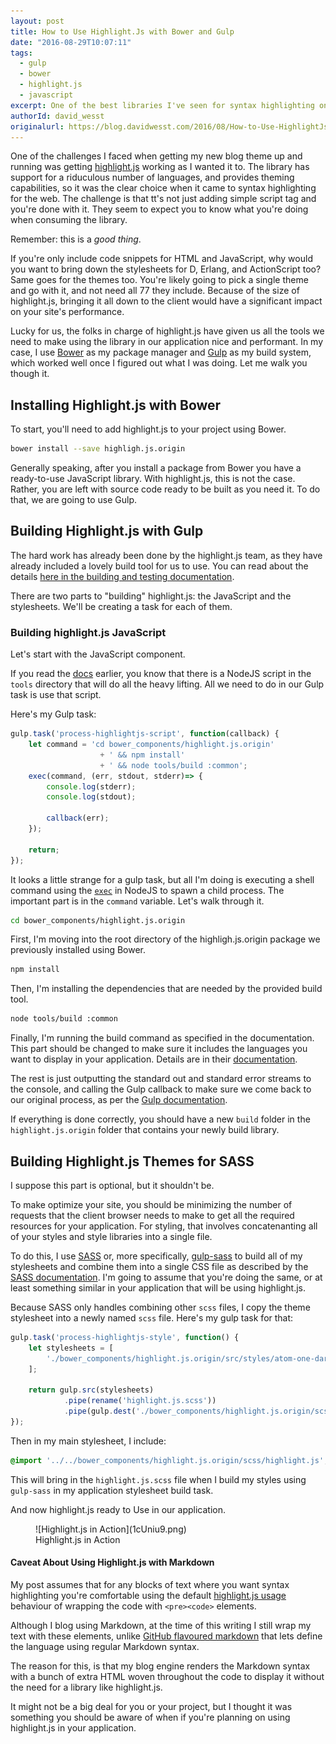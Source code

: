 ```yaml
---
layout: post
title: How to Use Highlight.Js with Bower and Gulp
date: "2016-08-29T10:07:11"
tags:
  - gulp
  - bower
  - highlight.js
  - javascript
excerpt: One of the best libraries I've seen for syntax highlighting on the web is highlight.js, IMHO. The catch to using the library is that it takes a bit more effort to setup than just adding a script tag and being done with it. In this post, I'll walk you through the steps I took to get this up and running with Bower and Gulp.
authorId: david_wesst
originalurl: https://blog.davidwesst.com/2016/08/How-to-Use-HighlightJs-with-Bower-and-Gulp/ 
---
```


One of the challenges I faced when getting my new blog theme up and running was getting [highlight.js](https://highlightjs.org) working as I wanted it to. The library has support for a riduculous number of languages, and provides theming capabilities, so it was the clear choice when it came to syntax highlighting for the web. The challenge is that tt's not just adding simple script tag and you're done with it. They seem to expect you to know what you're doing when consuming the library. 

Remember: this is a _good thing_. 

If you're only include code snippets for HTML and JavaScript, why would you want to bring down the stylesheets for D, Erlang, and ActionScript too? Same goes for the themes too. You're likely going to pick a single theme and go with it, and not need all 77 they include. Because of the size of highlight.js, bringing it all down to the client would have a significant impact on your site's performance.

Lucky for us, the folks in charge of highlight.js have given us all the tools we need to make using the library in our application nice and performant. In my case, I use [Bower](https://bower.io) as my package manager and [Gulp](http://gulpjs.com) as my build system, which worked well once I figured out what I was doing. Let me walk you though it.

## Installing Highlight.js with Bower
To start, you'll need to add highlight.js to your project using Bower.

```bash
bower install --save highligh.js.origin
```

Generally speaking, after you install a package from Bower you have a ready-to-use JavaScript library. With highlight.js, this is not the case. Rather, you are left with source code ready to be built as you need it. To do that, we are going to use Gulp.

## Building Highlight.js with Gulp
The hard work has already been done by the highlight.js team, as they have already included a lovely build tool for us to use. You can read about the details [here in the building and testing documentation](http://highlightjs.readthedocs.io/en/latest/building-testing.html). 

There are two parts to "building" highlight.js: the JavaScript and the stylesheets. We'll be creating a task for each of them.

### Building highlight.js JavaScript
Let's start with the JavaScript component.

If you read the [docs](http://highlightjs.readthedocs.io/en/latest/building-testing.html) earlier, you know that there is a NodeJS script in the `tools` directory that will do all the heavy lifting. All we need to do in our Gulp task is use that script.

Here's my Gulp task:

```javascript
gulp.task('process-highlightjs-script', function(callback) {
    let command = 'cd bower_components/highlight.js.origin'
                    + ' && npm install' 
                    + ' && node tools/build :common';
    exec(command, (err, stdout, stderr)=> {
        console.log(stderr);
        console.log(stdout);

        callback(err);
    });

    return;
});
```

It looks a little strange for a gulp task, but all I'm doing is executing a shell command using the [`exec`](https://nodejs.org/api/child_process.html#child_process_child_process_exec_command_options_callback) in NodeJS to spawn a child process. The important part is in the `command` variable. Let's walk through it.


```bash
cd bower_components/highlight.js.origin
```

First, I'm moving into the root directory of the highligh.js.origin package we previously installed using Bower.

```bash
npm install
```

Then, I'm installing the dependencies that are needed by the provided build tool.

```bash
node tools/build :common
```

Finally, I'm running the build command as specified in the documentation. This part should be changed to make sure it includes the languages you want to display in your application. Details are in their [documentation](http://highlightjs.readthedocs.io/en/latest/building-testing.html).

The rest is just outputting the standard out and standard error streams to the console, and calling the Gulp callback to make sure we come back to our original process, as per the [Gulp documentation](https://github.com/gulpjs/gulp/blob/master/docs/API.md#async-task-support). 

If everything is done correctly, you should have a new `build` folder in the `highlight.js.origin` folder that contains your newly build library.

## Building Highlight.js Themes for SASS
I suppose this part is optional, but it shouldn't be.

To make optimize your site, you should be minimizing the number of requests that the client browser needs to make to get all the required resources for your application. For styling, that involves concatenanting all of your styles and style libraries into a single file.

To do this, I use [SASS](http://sass-lang.com) or, more specifically, [gulp-sass](https://www.npmjs.com/package/gulp-sass) to build all of my stylesheets and combine them into a single CSS file as described by the [SASS documentation](http://sass-lang.com/guide#topic-5). I'm going to assume that you're doing the same, or at least something similar in your application that will be using highlight.js.

Because SASS only handles combining other `scss` files, I copy the theme stylesheet into a newly named `scss` file. Here's my gulp task for that:

```javascript
gulp.task('process-highlightjs-style', function() {
    let stylesheets = [
        './bower_components/highlight.js.origin/src/styles/atom-one-dark.css'
    ];

    return gulp.src(stylesheets)
            .pipe(rename('highlight.js.scss'))
            .pipe(gulp.dest('./bower_components/highlight.js.origin/scss'));
});
```

Then in my main stylesheet, I include:

```scss
@import '../../bower_components/highlight.js.origin/scss/highlight.js';
```

This will bring in the `highlight.js.scss` file when I build my styles using `gulp-sass` in my application stylesheet build task.

And now highlight.js ready to Use in our application.

<figure class="image">
    ![Highlight.js in Action](1cUniu9.png)
    <figcaption>Highlight.js in Action</figcaption>
</figure>

#### Caveat About Using Highlight.js with Markdown
My post assumes that for any blocks of text where you want syntax highlighting you're comfortable using the default [highlight.js usage](https://highlightjs.org/usage/) behaviour of wrapping the code with `<pre><code>` elements.

Although I blog using Markdown, at the time of this writing I still wrap my text with these elements, unlike [GitHub flavoured markdown](https://help.github.com/articles/creating-and-highlighting-code-blocks/) that lets define the language using regular Markdown syntax.

The reason for this, is that my blog engine renders the Markdown syntax with a bunch of extra HTML woven throughout the code to display it without the need for a library like highlight.js. 

It might not be a big deal for you or your project, but I thought it was something you should be aware of when if you're planning on using highlight.js in your application.

